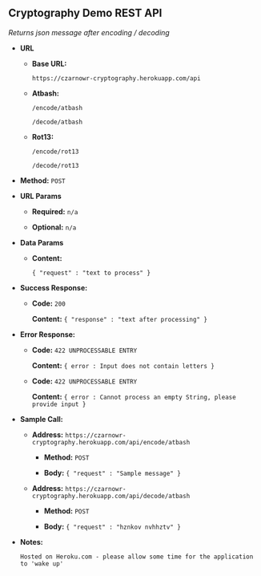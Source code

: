 **Cryptography Demo REST API**
----
  _Returns json message after encoding / decoding_

* **URL**

    * **Base URL:**

        `https://czarnowr-cryptography.herokuapp.com/api`

    * **Atbash:** 
    
       `/encode/atbash` 
    
       `/decode/atbash`
    
    * **Rot13:**
    
       `/encode/rot13` 
        
       `/decode/rot13` 

* **Method:** `POST`
  
*  **URL Params**

   * **Required:** `n/a`

   * **Optional:** `n/a`

* **Data Params**

  * **Content:** 
    
    `{ "request" : "text to process" }`

* **Success Response:**

  * **Code:** `200`
  
    **Content:** `{ "response" : "text after processing" }`
 
* **Error Response:**

  * **Code:** `422 UNPROCESSABLE ENTRY`
  
    **Content:** `{ error : Input does not contain letters }`  
    
  * **Code:** `422 UNPROCESSABLE ENTRY`
    
    **Content:** `{ error : Cannot process an empty String, please provide input }`

* **Sample Call:**
        
  * **Address:** `https://czarnowr-cryptography.herokuapp.com/api/encode/atbash`
        
    * **Method:**  `POST`
        
    * **Body:**    `{ "request" : "Sample message" }`  
     
     
  * **Address:** `https://czarnowr-cryptography.herokuapp.com/api/decode/atbash`
          
    * **Method:**  `POST`
          
    * **Body:**    `{ "request" : "hznkov nvhhztv" }` 

* **Notes:**

    `Hosted on Heroku.com - please allow some time for the application to 'wake up'`